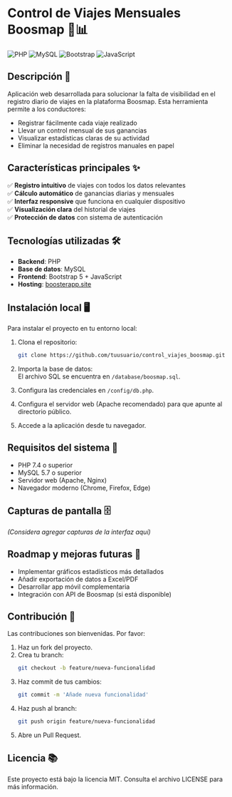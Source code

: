 # Control de Viajes Mensuales Boosmap 🚖📊

![PHP](https://img.shields.io/badge/PHP-777BB4?style=for-the-badge&logo=php&logoColor=white)
![MySQL](https://img.shields.io/badge/MySQL-005C84?style=for-the-badge&logo=mysql&logoColor=white)
![Bootstrap](https://img.shields.io/badge/Bootstrap-563D7C?style=for-the-badge&logo=bootstrap&logoColor=white)
![JavaScript](https://img.shields.io/badge/JavaScript-F7DF1E?style=for-the-badge&logo=javascript&logoColor=black)

## Descripción 📝

Aplicación web desarrollada para solucionar la falta de visibilidad en el registro diario de viajes en la plataforma Boosmap. Esta herramienta permite a los conductores:

- Registrar fácilmente cada viaje realizado
- Llevar un control mensual de sus ganancias
- Visualizar estadísticas claras de su actividad
- Eliminar la necesidad de registros manuales en papel

## Características principales ✨

✅ **Registro intuitivo** de viajes con todos los datos relevantes  
✅ **Cálculo automático** de ganancias diarias y mensuales  
✅ **Interfaz responsive** que funciona en cualquier dispositivo  
✅ **Visualización clara** del historial de viajes  
✅ **Protección de datos** con sistema de autenticación

## Tecnologías utilizadas 🛠️

- **Backend**: PHP
- **Base de datos**: MySQL
- **Frontend**: Bootstrap 5 + JavaScript
- **Hosting**: [boosterapp.site](https://boosterapp.site)

## Instalación local 🖥️

Para instalar el proyecto en tu entorno local:

1. Clona el repositorio:

   ```bash
   git clone https://github.com/tuusuario/control_viajes_boosmap.git
   ```

2. Importa la base de datos:\
   El archivo SQL se encuentra en `/database/boosmap.sql`.

3. Configura las credenciales en `/config/db.php`.

4. Configura el servidor web (Apache recomendado) para que apunte al directorio público.

5. Accede a la aplicación desde tu navegador.

## Requisitos del sistema 👋

- PHP 7.4 o superior
- MySQL 5.7 o superior
- Servidor web (Apache, Nginx)
- Navegador moderno (Chrome, Firefox, Edge)

## Capturas de pantalla 🗄️

_(Considera agregar capturas de la interfaz aquí)_

## Roadmap y mejoras futuras 🚀

- Implementar gráficos estadísticos más detallados
- Añadir exportación de datos a Excel/PDF
- Desarrollar app móvil complementaria
- Integración con API de Boosmap (si está disponible)

## Contribución 🤝

Las contribuciones son bienvenidas. Por favor:

1. Haz un fork del proyecto.
2. Crea tu branch:
   ```bash
   git checkout -b feature/nueva-funcionalidad
   ```
3. Haz commit de tus cambios:
   ```bash
   git commit -m 'Añade nueva funcionalidad'
   ```
4. Haz push al branch:
   ```bash
   git push origin feature/nueva-funcionalidad
   ```
5. Abre un Pull Request.

## Licencia 📚

Este proyecto está bajo la licencia MIT. Consulta el archivo LICENSE para más información.
